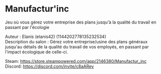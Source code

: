 # Manufactur'inc

Jeu où vous gérez votre entreprise des plans jusqu'à la qualité du travail en passant par l'écologie

Auteur : Elanis (elanis42) (1144202778135232534)  
Description du salon : 
Gérez votre entreprise/usine des plans généraux jusqu'au détails de la qualité du travail de vos employés, en passant par l'impact écologique de celle-ci.

Steam: https://store.steampowered.com/app/2146380/Manufactur_inc
Discord: https://discord.com/invite/c8aARey
